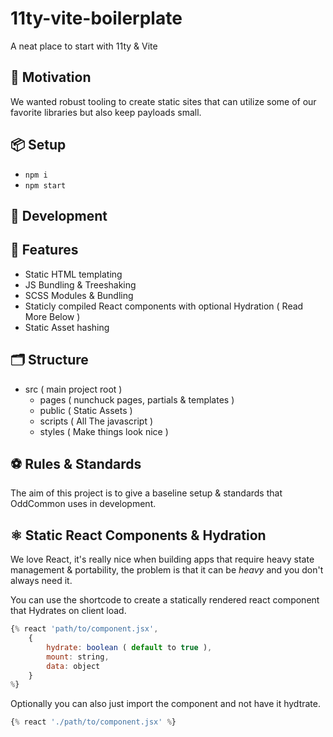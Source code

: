 # 11ty-vite-boilerplate

A neat place to start with 11ty &amp; Vite

## 🧠 Motivation

We wanted robust tooling to create static sites that can utilize some of our favorite libraries but also keep payloads small.

## 📦 Setup

- `npm i`
- `npm start`

## 🚧 Development

## 💪 Features

- Static HTML templating
- JS Bundling & Treeshaking
- SCSS Modules & Bundling
- Staticly compiled React components with optional Hydration ( Read More Below )
- Static Asset hashing

## 🗂 Structure

- src ( main project root )
  - pages ( nunchuck pages, partials & templates )
  - public ( Static Assets )
  - scripts ( All The javascript )
  - styles ( Make things look nice )

## ⚽️ Rules & Standards

The aim of this project is to give a baseline setup & standards that OddCommon uses in development.

## ⚛️ Static React Components & Hydration

We love React, it's really nice when building apps that require heavy state management & portability, the problem is that it can be _heavy_ and you don't always need it.

You can use the shortcode to create a statically rendered react component that Hydrates on client load.

```javascript
{% react 'path/to/component.jsx',
    {
        hydrate: boolean ( default to true ),
        mount: string,
        data: object
    }
%}
```

Optionally you can also just import the component and not have it hydtrate.

```javascript
{% react './path/to/component.jsx' %}
```
